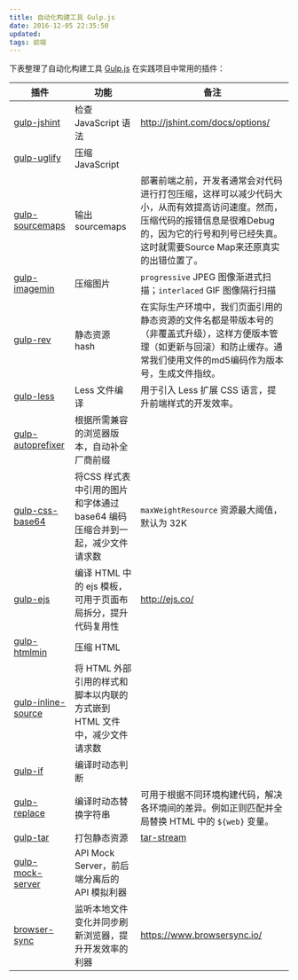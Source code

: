 ```yaml
---
title: 自动化构建工具 Gulp.js
date: 2016-12-05 22:35:50
updated:
tags: 前端
---
```


下表整理了自动化构建工具 [Gulp.js](https://www.gulpjs.com.cn/) 在实践项目中常用的插件：

| 插件                                       | 功能                                       | 备注                                       |
| ---------------------------------------- | ---------------------------------------- | ---------------------------------------- |
| [gulp-jshint](https://www.npmjs.com/package/gulp-jshint) | 检查 JavaScript 语法                         | http://jshint.com/docs/options/          |
| [gulp-uglify](https://www.npmjs.com/package/gulp-uglify) | 压缩 JavaScript                            |                                          |
| [gulp-sourcemaps](https://www.npmjs.com/package/gulp-sourcemaps) | 输出 sourcemaps                            | 部署前端之前，开发者通常会对代码进行打包压缩，这样可以减少代码大小，从而有效提高访问速度。然而，压缩代码的报错信息是很难Debug的，因为它的行号和列号已经失真。这时就需要Source Map来还原真实的出错位置了。 |
| [gulp-imagemin](https://www.npmjs.com/package/gulp-imagemin) | 压缩图片                                     | `progressive` JPEG 图像渐进式扫描；`interlaced` GIF 图像隔行扫描 |
| [gulp-rev](https://www.npmjs.com/package/gulp-rev) | 静态资源 hash                                | 在实际生产环境中，我们页面引用的静态资源的文件名都是带版本号的（非覆盖式升级），这样方便版本管理（如更新与回滚）和防止缓存。通常我们使用文件的md5编码作为版本号，生成文件指纹。 |
| [gulp-less](https://www.npmjs.com/package/gulp-less) | Less 文件编译                                | 用于引入 Less 扩展 CSS 语言，提升前端样式的开发效率。         |
| [gulp-autoprefixer](https://www.npmjs.com/package/gulp-autoprefixer) | 根据所需兼容的浏览器版本，自动补全厂商前缀                    |                                          |
| [gulp-css-base64](https://www.npmjs.com/package/gulp-css-base64/) | 将CSS 样式表中引用的图片和字体通过 base64 编码压缩合并到一起，减少文件请求数 | `maxWeightResource` 资源最大阈值，默认为 32K       |
| [gulp-ejs](https://www.npmjs.com/package/gulp-ejs) | 编译 HTML 中的 ejs 模板，可用于页面布局拆分，提升代码复用性      | http://ejs.co/                           |
| [gulp-htmlmin](https://www.npmjs.com/package/gulp-htmlmin) | 压缩 HTML                                  |                                          |
| [gulp-inline-source](https://www.npmjs.com/package/gulp-inline-source) | 将 HTML 外部引用的样式和脚本以内联的方式嵌到 HTML 文件中，减少文件请求数 |                                          |
| [gulp-if](https://www.npmjs.com/search?q=gulp-if) | 编译时动态判断                                  |                                          |
| [gulp-replace](https://www.npmjs.com/package/gulp-replace) | 编译时动态替换字符串                               | 可用于根据不同环境构建代码，解决各环境间的差异。例如正则匹配并全局替换 HTML 中的 `${web}` 变量。 |
| [gulp-tar](https://www.npmjs.com/package/gulp-tar) | 打包静态资源                                   | [tar-stream](https://github.com/mafintosh/tar-stream) |
| [gulp-mock-server](https://github.com/sanyueyu/gulp-mock-server) | API Mock Server，前后端分离后的 API 模拟利器         |                                          |
| [browser-sync](https://www.npmjs.com/package/browser-sync) | 监听本地文件变化并同步刷新浏览器，提升开发效率的利器               | https://www.browsersync.io/              |